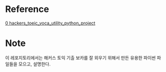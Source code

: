 # Reference
[0 hackers_toeic_voca_utility_python_project](0%20hackers_toeic_voca_utility_python_project.md)

# Note
이 레포지토리에서는 해커스 토익 기출 보카를 잘 외우기 위해서 만든 유용한 파이썬 파일들을 모으고, 설명한다.
